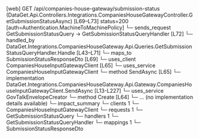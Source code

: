 [web] GET /api/companies-house-gateway/submission-status  (DataGet.Api.Controllers.Integrations.CompaniesHouseGatewayController.GetSubmissionStatusAsync)  [L69–L73] status=200 [auth=Authentication.MachineToMachinePolicy]
  └─ sends_request GetSubmissionStatusQuery -> GetSubmissionStatusQueryHandler [L72]
    └─ handled_by DataGet.Integrations.CompaniesHouseGateway.Api.Queries.GetSubmissionStatusQueryHandler.Handle [L43–L71]
      └─ maps_to SubmissionStatusResponseDto [L69]
      └─ uses_client CompaniesHouseInputGatewayClient [L65]
      └─ uses_service CompaniesHouseInputGatewayClient
        └─ method SendAsync [L65]
          └─ implementation DataGet.Integrations.CompaniesHouseGateway.Api.Gateway.CompaniesHouseInputGatewayClient.SendAsync [L13-L227]
      └─ uses_service GovTalkEnvelopeCreator
        └─ method Create [L64]
          └─ ... (no implementation details available)
  └─ impact_summary
    └─ clients 1
      └─ CompaniesHouseInputGatewayClient
    └─ requests 1
      └─ GetSubmissionStatusQuery
    └─ handlers 1
      └─ GetSubmissionStatusQueryHandler
    └─ mappings 1
      └─ SubmissionStatusResponseDto

